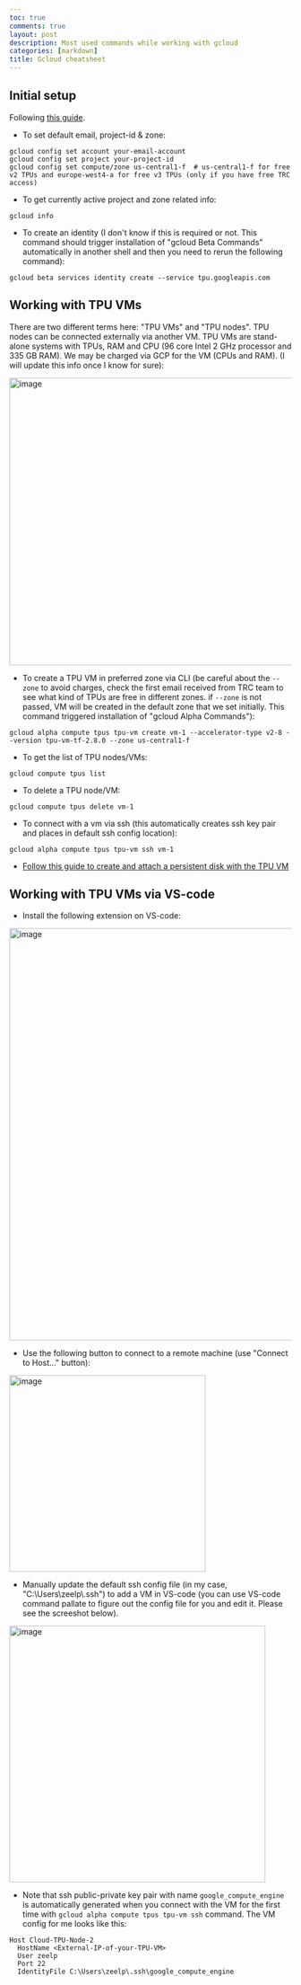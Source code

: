 ```yaml
---
toc: true
comments: true
layout: post
description: Most used commands while working with gcloud
categories: [markdown]
title: Gcloud cheatsheet
---
```


## Initial setup
Following [this guide](https://cloud.google.com/tpu/docs/run-calculation-jax).

* To set default email, project-id & zone:
```
gcloud config set account your-email-account
gcloud config set project your-project-id
gcloud config set compute/zone us-central1-f  # us-central1-f for free v2 TPUs and europe-west4-a for free v3 TPUs (only if you have free TRC access)
```
* To get currently active project and zone related info:
```
gcloud info
```
* To create an identity (I don't know if this is required or not. This command should trigger installation of "gcloud Beta Commands" automatically in another shell and then you need to rerun the following command):
```
gcloud beta services identity create --service tpu.googleapis.com
```

## Working with TPU VMs
There are two different terms here: "TPU VMs" and "TPU nodes". TPU nodes can be connected externally via another VM. TPU VMs are stand-alone systems with TPUs, RAM and CPU (96 core Intel 2 GHz processor and 335 GB RAM). We may be charged via GCP for the VM (CPUs and RAM). (I will update this info once I know for sure):

<img width="512" alt="image" src="https://user-images.githubusercontent.com/59758528/162559104-fadd6d54-c2ec-4117-8d92-2094643c46f6.png">

* To create a TPU VM in preferred zone via CLI (be careful about the `--zone` to avoid charges, check the first email received from TRC team to see what kind of TPUs are free in different zones. if `--zone` is not passed, VM will be created in the default zone that we set initially. This command triggered installation of "gcloud Alpha Commands"):
```
gcloud alpha compute tpus tpu-vm create vm-1 --accelerator-type v2-8 --version tpu-vm-tf-2.8.0 --zone us-central1-f
```
* To get the list of TPU nodes/VMs:
```
gcloud compute tpus list
```
* To delete a TPU node/VM:
```
gcloud compute tpus delete vm-1
```
* To connect with a vm via ssh (this automatically creates ssh key pair and places in default ssh config location):
```
gcloud alpha compute tpus tpu-vm ssh vm-1
```
* [Follow this guide to create and attach a persistent disk with the TPU VM](https://cloud.google.com/tpu/docs/setup-persistent-disk)

## Working with TPU VMs via VS-code
* Install the following extension on VS-code:
<img width="734" alt="image" src="https://user-images.githubusercontent.com/59758528/162790778-3ca244d1-fe2f-47aa-89ab-d82861ebd9af.png">

* Use the following button to connect to a remote machine (use "Connect to Host..." button):
<img width="350" alt="image" src="https://user-images.githubusercontent.com/59758528/162791286-ca780943-e8d5-4619-91b5-0978743141f5.png">


* Manually update the default ssh config file (in my case, "C:\Users\zeelp\\.ssh") to add a VM in VS-code (you can use VS-code command pallate to figure out the config file for you and edit it. Please see the screeshot below). 

<img width="457" alt="image" src="https://user-images.githubusercontent.com/59758528/162791831-d18031be-9714-4857-afad-ad809bed701e.png">

* Note that ssh public-private key pair with name `google_compute_engine` is automatically generated when you connect with the VM for the first time with `gcloud alpha compute tpus tpu-vm ssh` command. The VM config for me looks like this:

```
Host Cloud-TPU-Node-2
  HostName <External-IP-of-your-TPU-VM>
  User zeelp
  Port 22
  IdentityFile C:\Users\zeelp\.ssh\google_compute_engine
```

